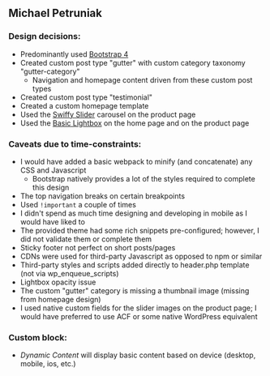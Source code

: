 ## Michael Petruniak

### Design decisions:

- Predominantly used [Bootstrap 4](https://getbootstrap.com/docs/4.0/getting-started/introduction/)
- Created custom post type "gutter" with custom category taxonomy "gutter-category"
    - Navigation and homepage content driven from these custom post types
- Created custom post type "testimonial"
- Created a custom homepage template
- Used the [Swiffy Slider](https://swiffyslider.com/) carousel on the product page
- Used the [Basic Lightbox](https://github.com/electerious/basicLightbox) on the home page and on the product page

### Caveats due to time-constraints:

- I would have added a basic webpack to minify (and concatenate) any CSS and Javascript
    - Bootstrap natively provides a lot of the styles required to complete this design
- The top navigation breaks on certain breakpoints
- Used `!important` a couple of times
- I didn't spend as much time designing and developing in mobile as I would have liked to
- The provided theme had some rich snippets pre-configured; however, I did not validate them or complete them
- Sticky footer not perfect on short posts/pages
- CDNs were used for third-party Javascript as opposed to npm or similar
- Third-party styles and scripts added directly to header.php template (not via wp_enqueue_scripts)
- Lightbox opacity issue
- The custom "gutter" category is missing a thumbnail image (missing from homepage design)
- I used native custom fields for the slider images on the product page; I would have preferred to use ACF or some native WordPress equivalent

### Custom block:
- *Dynamic Content* will display basic content based on device (desktop, mobile, ios, etc.)
